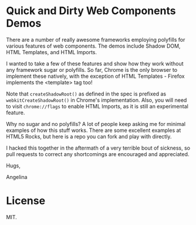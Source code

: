 Quick and Dirty Web Components Demos
=====

There are a number of really awesome frameworks employing polyfills for various features of web components. The demos include Shadow DOM, HTML Templates, and HTML Imports.

I wanted to take a few of these features and show how they work without any framework sugar or polyfills. So far, Chrome is the only browser to implement these natively, with the exception of HTML Templates - Firefox implements the &lt;template&gt; tag too!

Note that `createShadowRoot()` as defined in the spec is prefixed as `webkitCreateShadowRoot()` in Chrome's implementation. Also, you will need to visit `chrome://flags` to enable HTML Imports, as it is still an experimental feature.

Why no sugar and no polyfills? A lot of people keep asking me for minimal examples of how this stuff works. There are some excellent examples at HTML5 Rocks, but here is a repo you can fork and play with directly.

I hacked this together in the aftermath of a very terrible bout of sickness, so pull requests to correct any shortcomings are encouraged and appreciated.

Hugs,

Angelina

License
=====

MIT.